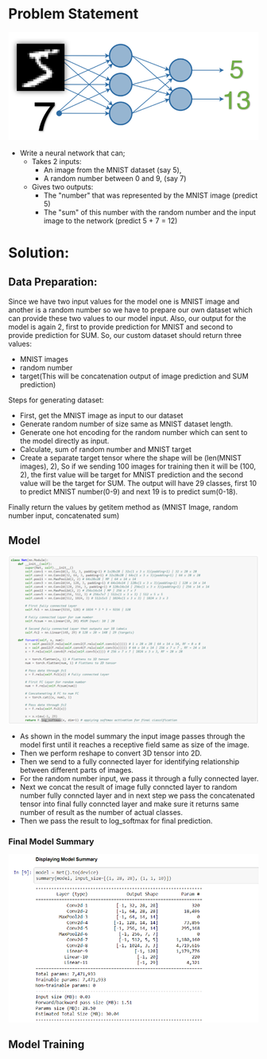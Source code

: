 # Problem Statement
![Problem Statement](./assign-1.png)

- Write a neural network that can;
  - Takes 2 inputs:
    - An image from the MNIST dataset (say 5),
    - A random number between 0 and 9, (say 7)
  - Gives two outputs:
    - The "number" that was represented by the MNIST image (predict 5)
    - The "sum" of this number with the random number and the input image to the network (predict 5 + 7 = 12)

# Solution:
## Data Preparation:
Since we have two input values for the model one is MNIST image and another is a random number so we have to prepare our own dataset which can provide these two values to our model input. Also, our output for the model is again 2, first to provide prediction for MNIST and second to provide prediction for SUM. So, our custom dataset should return three values:
- MNIST images
- random number
- target(This will be concatenation output of image prediction and SUM prediction)

Steps for generating dataset:
- First, get the MNIST image as input to our dataset
- Generate random number of size same as MNIST dataset length.
- Generate one hot encoding for the random number which can sent to the model directly as input.
- Calculate, sum of random number and MNIST target
- Create a separate target tensor where the shape will be (len(MNIST images), 2), So if we sending 100 images for training then it will be (100, 2), the first value will be target for MNIST prediction and the second value will be the target for SUM. The output will have 29 classes, first 10 to predict MNIST number(0-9) and next 19 is to predict sum(0-18).

Finally return the values by getitem method as (MNIST Image, random number input, concatenated sum)

## Model 
![Model Summary](./Model.png)
- As shown in the model summary the input image passes through the model first until it reaches a receptive field same as size of the image.
- Then we perform reshape to convert 3D tensor into 2D.
- Then we send to a fully connected layer for identifying relationship between different parts of images.
- For the random number input, we pass it through a fully connected layer.
- Next we concat the result of image fully conncted layer to random number fully conncted layer and in next step we pass the concatenated tensor into final fully conncted layer and make sure it returns same number of result as the number of actual classes.
- Then we pass the result to log_softmax for final prediction.

### Final Model Summary
![Model Summary](./ModelSummary.png)

## Model Training

